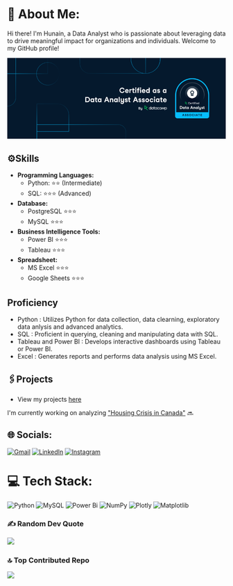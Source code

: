 # 💫 About Me:

Hi there! I'm Hunain, a Data Analyst who is passionate about leveraging data to drive meaningful impact for organizations and individuals. Welcome to my GitHub profile!

![](Data_Analyst_Associate.png)

## ⚙️Skills
- **Programming Languages:**
  - Python: ⭐⭐ (Intermediate)
  - SQL: ⭐⭐⭐ (Advanced)
- **Database:**
   - PostgreSQL ⭐⭐⭐
   - MySQL ⭐⭐⭐
- **Business Intelligence Tools:**
   - Power BI ⭐⭐⭐
   - Tableau ⭐⭐⭐
- **Spreadsheet:**
   - MS Excel ⭐⭐⭐
   - Google Sheets ⭐⭐⭐

## Proficiency 
- Python : Utilizes Python for data collection, data clearning, exploratory data anlysis and advanced analytics.
- SQL : Proficient in querying, cleaning and manipulating data with SQL.
- Tableau and Power BI : Develops interactive dashboards using Tableau or Power BI.
- Excel : Generates reports and performs data analysis using MS Excel.

## 🖇️Projects

- View my projects [here](https://github.com/hunainmuneer?tab=repositories)
   
I'm currently working on analyzing ["Housing Crisis in Canada"](https://github.com/hunainmuneer/housing-crisis-in-canada) :soon:

## 🌐 Socials:
[![Gmail](https://img.shields.io/badge/Gmail-%23D14836.svg?logo=Gmail&logoColor=white)](mailto:hunain.muneer1995@gmail.com)  [![LinkedIn](https://img.shields.io/badge/LinkedIn-%230077B5.svg?logo=linkedin&logoColor=white)](https://linkedin.com/in/hunain-muneer/) [![Instagram](https://img.shields.io/badge/Instagram-%23E4405F.svg?logo=Instagram&logoColor=white)](https://instagram.com/hunainmuneer/)

# 💻 Tech Stack:
![Python](https://img.shields.io/badge/python-3670A0?style=for-the-badge&logo=python&logoColor=ffdd54) ![MySQL](https://img.shields.io/badge/mysql-%2300000f.svg?style=for-the-badge&logo=mysql&logoColor=white) ![Power Bi](https://img.shields.io/badge/power_bi-F2C811?style=for-the-badge&logo=powerbi&logoColor=black) ![NumPy](https://img.shields.io/badge/numpy-%23013243.svg?style=for-the-badge&logo=numpy&logoColor=white) ![Plotly](https://img.shields.io/badge/Plotly-%233F4F75.svg?style=for-the-badge&logo=plotly&logoColor=white) ![Matplotlib](https://img.shields.io/badge/Matplotlib-%23ffffff.svg?style=for-the-badge&logo=Matplotlib&logoColor=black)

### ✍️ Random Dev Quote
![](https://quotes-github-readme.vercel.app/api?type=horizontal&theme=gruvbox)

### 🔝 Top Contributed Repo
![](https://github-contributor-stats.vercel.app/api?username=hunainmuneer&limit=5&theme=apprentice&combine_all_yearly_contributions=true)

<!-- Proudly created with GPRM ( https://gprm.itsvg.in ) -->
